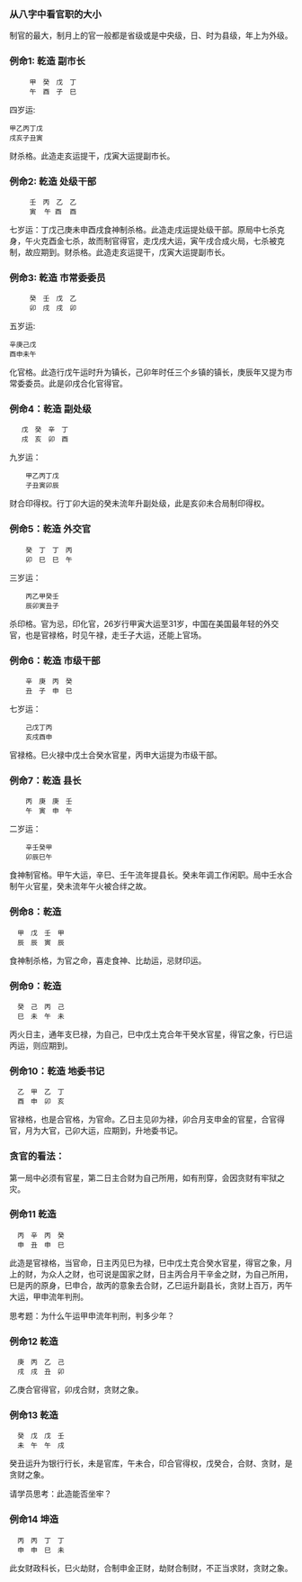 ### 从八字中看官职的大小
制官的最大，制月上的官一般都是省级或是中央级，日、时为县级，年上为外级。

### 例命1: 乾造 副市长        
         甲　癸　戊　丁 　　　
         午　酉　子　巳      　　　　　　　　　　　　
       
四岁运:         

    甲乙丙丁戊　　　　
    戌亥子丑寅       
        
财杀格。此造走亥运提干，戊寅大运提副市长。

### 例命2: 乾造 处级干部        
         壬　丙　乙　乙 　　　
         寅  午 酉  酉      　　　　　　　　　　　　

七岁运：丁戊己庚未申酉戌食神制杀格。此造走戌运提处级干部。原局中七杀克身，午火克酉金七杀，故而制官得官，走戊戌大运，寅午戌合成火局，七杀被克制，故应期到。财杀格。此造走亥运提干，戊寅大运提副市长。

### 例命3: 乾造 市常委委员        
         癸　壬　戊　乙　　　　　　　
         卯　戌　戌　卯　　　　　　　　　　　　
       
五岁运:         

    辛庚己戊　　　　
    酉申未午       
        
化官格。此造行戊午运时升为镇长，己卯年时任三个乡镇的镇长，庚辰年又提为市常委委员。此是卯戌合化官得官。

### 例命4：乾造 副处级
       戊　癸　辛　丁　　　　　　　　
       戌　亥　卯　酉　　　　　　　　　　　　

九岁运：

        甲乙丙丁戊　　　　
        子丑寅卯辰

财合印得权。行丁卯大运的癸未流年升副处级，此是亥卯未合局制印得权。

### 例命5：乾造 外交官

        癸　丁　丁　丙　　　　　　　　　　　　
        卯　巳　巳　午　　　　　　　　　　　　

三岁运：

        丙乙甲癸壬　　　　
        辰卯寅丑子

杀印格。官为忌，印化官，26岁行甲寅大运至31岁，中国在美国最年轻的外交官，也是官禄格，时见午禄，走壬子大运，还能上官场。

### 例命6：乾造 市级干部

        辛　庚　丙　癸　　　　　　　　　　　　
        丑　子　申　巳　　　　　　　　　　　　

七岁运：

        己戊丁丙　　　　
        亥戌酉申

官禄格。巳火禄中戊土合癸水官星，丙申大运提为市级干部。

### 例命7：乾造 县长
        丙　庚　庚　壬　　　　　　　　　　　　
        午　寅　申　午　　　　　　　　　　　　　　　　

二岁运：

        辛壬癸甲　　　　
        卯辰巳午

食神制官格。甲午大运，辛巳、壬午流年提县长。癸未年调工作闲职。局中壬水合制午火官星，癸未流年午火被合绊之故。

### 例命8：乾造 
      甲　戊　壬　甲　　　
      辰　辰　寅　辰

食神制杀格，为官之命，喜走食神、比劫运，忌财印运。

### 例命9：乾造

      癸　己　丙　己　　　
      巳　未　午　未

丙火日主，通年支巳禄，为自己，巳中戊土克合年干癸水官星，得官之象，行巳运丙运，则应期到。

### 例命10：乾造 地委书记

      乙　甲　乙　丁　　　
      酉　申　卯　亥    

官禄格，也是合官格，为官命。乙日主见卯为禄，卯合月支申金的官星，合官得官，月为大官，己卯大运，应期到，升地委书记。  

### 贪官的看法：
第一局中必须有官星，第二日主合财为自己所用，如有刑穿，会因贪财有牢狱之灾。


### 例命11 乾造
      丙　辛　丙　癸　　　
      申　丑　申　巳

此造是官禄格，当官命，日主丙见巳为禄，巳中戊土克合癸水官星，得官之象，月上的财，为众人之财，也可说是国家之财，日主丙合月干辛金之财，为自己所用，巳是丙的原身，巳申合，故丙的意象去合财，乙巳运升副县长，贪财上百万，丙午大运，甲申流年判刑。

思考题：为什么午运甲申流年判刑，判多少年？


### 例命12 乾造
      庚　丙　乙　己　　　
      戌　戌　丑　卯

乙庚合官得官，卯戌合财，贪财之象。

### 例命13 乾造
      癸　戊　戊　壬　　　
      未　午　午　戌

癸丑运升为银行行长，未是官库，午未合，印合官得权，戊癸合，合财、贪财，是贪财之象。

请学员思考：此造能否坐牢？

### 例命14 坤造
      丙　丙　丁　丁　　　
      申　申　巳　未

此女财政科长，巳火劫财，合制申金正财，劫财合制财，不正当求财，贪财之象。 


